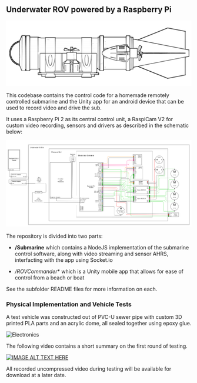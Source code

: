 ## Underwater ROV powered by a Raspberry Pi

![Schematic](/_schematics/Submarinedraw.png)

This codebase contains the control code for a homemade remotely controlled submarine and the Unity app for an android device that can be used to record video and drive the sub.

It uses a Raspberry Pi 2 as its central control unit, a RaspiCam V2 for custom video recording, sensors and drivers as described in the schematic below:

![Electronics](/_schematics/RpiElectric4.png)

The repository is divided into two parts:

- **/Submarine** which contains a NodeJS implementation of the submarine control software, along with video streaming and sensor AHRS, interfacting with the app using Socket.io

- */ROVCommander** which is a Unity mobile app that allows for ease of control from a beach or boat

See the subfolder README files for more information on each.

### Physical Implementation and Vehicle Tests

A test vehicle was constructed out of PVC-U sewer pipe with custom 3D printed PLA parts and an acrylic dome, all sealed together using epoxy glue.

![Electronics](/_schematics/img/20190922_141118.jpg)

The following video contains a short summary on the first round of testing.

[![IMAGE ALT TEXT HERE](http://img.youtube.com/vi/sjRbOp7FrAE/0.jpg)](http://www.youtube.com/watch?v=sjRbOp7FrAE&)

All recorded uncompressed video during testing will be available for download at a later date.

